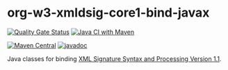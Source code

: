 # org-w3-xmldsig-core1-bind-javax

[![Quality Gate Status](https://sonarcloud.io/api/project_badges/measure?project=jinahya_org-w3-xmldsig-core1-bind-javax&metric=alert_status)](https://sonarcloud.io/summary/new_code?id=jinahya_org-w3-xmldsig-core1-bind-javax)
[![Java CI with Maven](https://github.com/jinahya/org-w3-xmldsig-core1-bind-javax/actions/workflows/maven.yml/badge.svg)](https://github.com/jinahya/org-w3-xmldsig-core1-bind-javax/actions/workflows/maven.yml)

[![Maven Central](https://img.shields.io/maven-central/v/com.github.jinahya/org-w3-xmldsig-core1-bind-javax)](https://search.maven.org/search?q=a:org-w3-xmldsig-core1-bind-javax)
[![javadoc](https://javadoc.io/badge2/com.github.jinahya/org-w3-xmldsig-core1-bind-javax/javadoc.svg)](https://javadoc.io/doc/com.github.jinahya/org-w3-xmldsig-core1-bind-javax)

Java classes for binding [XML Signature Syntax and Processing Version 1.1](https://www.w3.org/TR/xmldsig-core1/).
